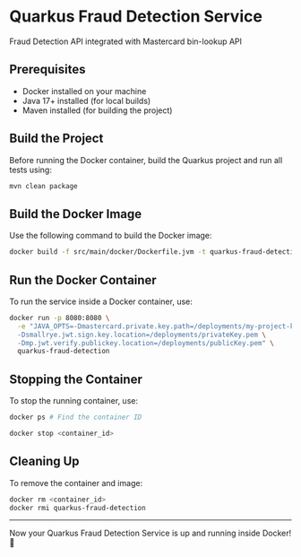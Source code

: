# Quarkus Fraud Detection Service
Fraud Detection API integrated with Mastercard bin-lookup API

## Prerequisites
- Docker installed on your machine
- Java 17+ installed (for local builds)
- Maven installed (for building the project)

## Build the Project
Before running the Docker container, build the Quarkus project and run all tests using:

```sh
mvn clean package
```

## Build the Docker Image
Use the following command to build the Docker image:

```sh
docker build -f src/main/docker/Dockerfile.jvm -t quarkus-fraud-detection .
```

## Run the Docker Container
To run the service inside a Docker container, use:

```sh
docker run -p 8080:8080 \
  -e "JAVA_OPTS=-Dmastercard.private.key.path=/deployments/my-project-key-sandbox.p12 \
  -Dsmallrye.jwt.sign.key.location=/deployments/privateKey.pem \
  -Dmp.jwt.verify.publickey.location=/deployments/publicKey.pem" \
  quarkus-fraud-detection
```

## Stopping the Container
To stop the running container, use:

```sh
docker ps # Find the container ID

docker stop <container_id>
```

## Cleaning Up
To remove the container and image:

```sh
docker rm <container_id>
docker rmi quarkus-fraud-detection
```

---

Now your Quarkus Fraud Detection Service is up and running inside Docker! 🚀



